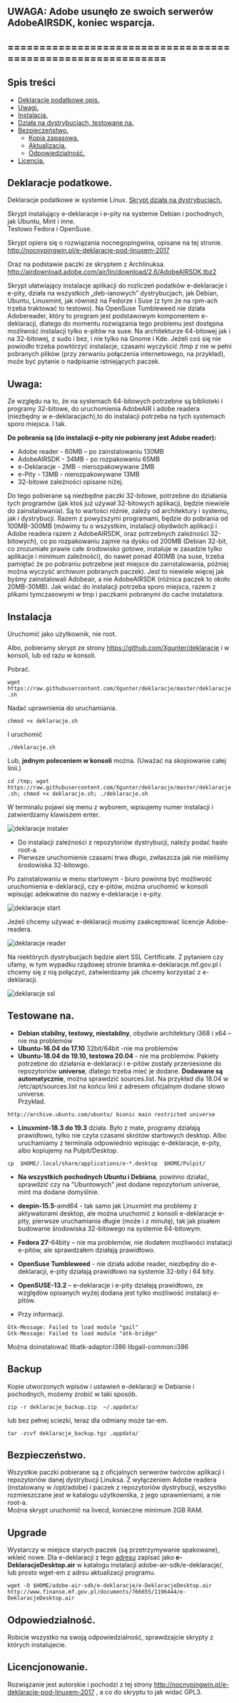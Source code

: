## UWAGA: Adobe usunęło ze swoich serwerów AdobeAIRSDK, koniec wsparcja. 
## ============================================================
## Spis treści
* [Deklaracje podatkowe opis.](#deklaracje-podatkowe)
* [Uwagi.](#uwaga)
* [Instalacja.](#instalacja)
* [Działa na dystrybucjach, testowane na.](#testowane-na)
* [Bezpieczeństwo.](#bezpieczeństwo)
    * [Kopia zapasowa.](#backup)
    * [Aktualizacja.](#upgrade)
    * [Odpowiedzialność.](#odpowiedzialność)
* [Licencja.](#licencjonowanie)


## Deklaracje podatkowe. 
Deklaracje podatkowe w systemie Linux. [Skrypt działa na dystrybucjach.](https://github.com/Xgunter/deklaracje/blob/master/README.md#testowane-na)

Skrypt instalujący e-deklaracje i e-pity na systemie Debian i pochodnych, jak Ubuntu, Mint i inne.  
Testowo Fedora i OpenSuse.

Skrypt opiera się o rozwiązania nocnegopingwina, opisane na tej stronie. 
http://nocnypingwin.pl/e-deklaracje-pod-linuxem-2017 

Oraz na podstawie paczki ze skryptem z Archlinuksa. 
http://airdownload.adobe.com/air/lin/download/2.6/AdobeAIRSDK.tbz2

Skrypt ułatwiający instalacje aplikacji do rozliczeń podatków e-deklaracje i e-pity, działa na wszystkich 
„deb-ianowych” dystrybucjach, jak Debian, Ubuntu, Linuxmint, jak również na Fedorze i Suse (z tym że na rpm-ach 
trzeba traktować to testowo). Na OpenSuse Tumbleweed nie działa Adobereader, który to program jest podstawowym 
komponentem e-deklaracji, dlatego do momentu rozwiązania tego problemu jest dostępna możliwość instalacji tylko
e-pitów na suse. 
Na architekturze 64-bitowej jak i na 32-bitowej, z sudo i bez, i nie tylko na Gnome i Kde. Jeżeli coś się nie 
powiodło trzeba powtórzyć instalacje, czasami wyczyścić /tmp z nie w pełni pobranych plików 
(przy zerwaniu połączenia internetowego, na przykład), może być pytanie o nadpisanie istniejących paczek. 

## Uwaga: 
Ze względu na to, że na systemach 64-bitowych potrzebne są biblioteki i programy 32-bitowe, do uruchomienia 
AdobeAIR i adobe readera (niezbędny w e-deklaracjach),to do instalacji potrzeba na tych systemach sporo miejsca. 
I tak.

**Do pobrania są (do instalacji e-pity nie pobierany jest Adobe reader):**
* Adobe reader  - 60MB – po zainstalowaniu 130MB 
* AdobeAIRSDK   - 34MB - po rozpakowaniu    65MB
* e-Deklaracje  -  2MB - nierozpakowywane   2MB 
* e-Pity        - 13MB - nierozpakowywane  13MB
* 32-bitowe zależności opisane niżej. 

Do tego pobierane są niezbędne paczki 32-bitowe, potrzebne do działania tych programów (jak ktoś już używał
32-bitowych aplikacji, będzie niewiele do zainstalowania). Są to wartości różnie, zależy od architektury i 
systemu, jak i dystrybucji. Razem z powyższymi programami, będzie do pobrania od 100MB-300MB (mówimy tu o 
wszystkim, instalacji obydwóch aplikacji i Adobe readera razem z AdobeAIRSDK, oraz potrzebnych zależności 
32-bitowych), co po rozpakowaniu zajmie na dysku od 200MB (Debian 32-bit, co zrozumiałe prawie całe środowisko 
gotowe, instaluje w zasadzie tylko aplikacje i minimum zależności), do nawet ponad 400MB (na suse, trzeba 
pamiętać że po pobraniu potrzebne jest miejsce do zainstalowania, później można wyczyść archiwum pobranych 
paczek). Jest to niewiele więcej jak byśmy zainstalowali Adobeair, a nie AdobeAIRSDK (różnica paczek to 
około 20MB-30MB). Jak widać do instalacji potrzeba sporo miejsca, razem z plikami tymczasowymi w tmp i
paczkami pobranymi do cache instalatora.  

## Instalacja
Uruchomić jako użytkownik, nie root.

Albo, pobieramy skrypt ze strony https://github.com/Xgunter/deklaracje i w konsoli, lub od razu w konsoli.

Pobrać.

```wget https://raw.githubusercontent.com/Xgunter/deklaracje/master/deklaracje.sh```

Nadać uprawnienia do uruchamiania.

```chmod +x deklaracje.sh```

I uruchomić

```./deklaracje.sh```

Lub, **jednym poleceniem w konsoli** można. (Uważać na skopiowanie całej linii.)

```cd /tmp; wget https://raw.githubusercontent.com/Xgunter/deklaracje/master/deklaracje.sh; chmod +x deklaracje.sh; ./deklaracje.sh```

W terminalu pojawi się menu z wyborem, wpisujemy numer instalacji i zatwierdzamy klawiszem enter. 

![deklaracje instaler](https://github.com/Xgunter/deklaracje/blob/master/docs/menu.png)

* Do instalacji zależności z repozytoriów dystrybucji, należy podać hasło root-a.
* Pierwsze uruchomienie czasami trwa długo, zwłaszcza jak nie mieliśmy środowiska 32-bitowgo. 

Po zainstalowaniu w menu startowym - biuro powinna być możliwość uruchomienia e-deklaracji, 
czy e-pitów, można uruchomić w konsoli wpisując adekwatnie do nazwy e-deklaracje i e-pity.

![deklaracje start](https://github.com/Xgunter/deklaracje/blob/master/docs/start.png)

Jeżeli chcemy używać e-deklaracji musimy zaakceptować licencje Adobe-readera.

![deklaracje reader](https://github.com/Xgunter/deklaracje/blob/master/docs/reader.png)

Na niektórych dystrybucjach będzie alert SSL Certificate. Z pytaniem czy ufamy, w tym wypadku 
rządowej stronie bramka.e-deklaracje.mf.gov.pl i chcemy się z nią połączyć, 
zatwierdzamy jak chcemy korzystać z e-deklaracji.

![deklaracje ssl](https://github.com/Xgunter/deklaracje/blob/master/docs/ssl.png)



## Testowane na.
* **Debian stabilny, testowy, niestabilny**, obydwie architektury i368 i x64 – nie ma problemów
* **Ubuntu-16.04 do 17.10** 32bit/64bit -nie ma problemów
* **Ubuntu-18.04 do 19.10, testowa 20.04** - nie ma problemów. 
    Pakiety potrzebne do działania e-deklaracji i e-pitów zostały przeniesione do repozytoriów **universe**, 
    dlatego trzeba mieć je dodane. **Dodawane są automatycznie**, można sprawdzić sources.list.
    Na przykład dla 18.04 w /etc/apt/sources.list na końcu linii z adresem oficjalnym dodane słowo universe.  
    Przykład.
    
```http://archive.ubuntu.com/ubuntu/ bionic main restricted universe```
         
* **Linuxmint-18.3 do 19.3** działa. Było z mate, programy działają prawidłowo, tylko nie czyta czasami 
    skrótów startowych desktop. Albo uruchamiamy z terminala odpowiednio wpisując e-deklaracje, e-pity, 
    albo kopiujemy na Pulpit/Desktop.
  
```cp  $HOME/.local/share/applications/e-*.desktop  $HOME/Pulpit/```
* **Na wszystkich pochodnych Ubuntu i Debiana**, powinno działać, sprawdzić czy na "Ubuntowych" jest dodane
    repozytorium universe, mint ma dodane domyślnie.
* **deepin-15.5**-amd64 - tak samo jak Linuxmint ma problemy z aktywatorami desktop, ale można 
  uruchomić z konsoli e-deklaracje e-pity, pierwsze uruchamiania długie (może i z minutę), 
  tak jak pisałem budowanie środowiska 32-bitowego na systemie 64-bitowym.
* **Fedora 27**-64bity – nie ma problemów, nie dodałem możliwości instalacji e-pitów, ale sprawdzałem
  działają prawidłowo.
* **OpenSuse Tumbleweed** - nie działa adobe reader, niezbędny do e-deklaracji, e-pity działają prawidłowo 
  na systemie 32-bity i 64 bity.
* **OpenSUSE-13.2** – e-deklaracje i e-pity działają prawidłowo, ze względów opisanych wyżej dodana jest
  tylko możliwość instalacji e-pitów.

* Przy informacji.

```
Gtk-Message: Failed to load module "gail"
Gtk-Message: Failed to load module "atk-bridge"
```
Można doinstalować libatk-adaptor:i386 libgail-common:i386

## Backup 
Kopie utworzonych wpisów i ustawień e-deklaracji w Debianie i pochodnych, możemy zrobić w taki sposób.

```zip -r deklaracje_backup.zip  ~/.appdata/```

lub bez pełnej sciezki, teraz dla odmiany może tar-em.

```tar -zcvf deklaracje_backup.tgz .appdata/```

## Bezpieczeństwo.
Wszystkie paczki pobierane są z oficjalnych serwerów twórców aplikacji i repozytoriów danej dystrybucji 
Linuksa. Z wyłączeniem Adobe readera (instalowany w /opt/adobe) i paczek z repozytoriów dystrybucji, 
wszystko rozmieszczane jest w katalogu użytkownika, z jego uprawnieniami, a nie root-a.   
Można skrypt uruchomić na livecd, konieczne minimum 2GB RAM. 

## Upgrade

Wystarczy w miejsce starych paczek (są przetrzymywanie spakowane), wkleić nowe. Dla e-deklaracji z tego [adresu](https://www.podatki.gov.pl/e-deklaracje/aplikacja-e-deklaracje-desktop/) zapisać jako **e-DeklaracjeDesktop.air** w katalogu instalacji adobe-air-sdk/e-deklaracje/, lub prosto wget-em z adrsu aktualizacji programu. 

```wget -O $HOME/adobe-air-sdk/e-deklaracje/e-DeklaracjeDesktop.air http://www.finanse.mf.gov.pl/documents/766655/1196444/e-DeklaracjeDesktop.air```

## Odpowiedzialność.

Robicie wszystko na swoją odpowiedzialność, sprawdzajcie skrypty z których instalujecie.

## Licencjonowanie.

Rozwiązanie jest autorskie i pochodzi z tej strony http://nocnypingwin.pl/e-deklaracje-pod-linuxem-2017 , 
a co do skryptu to jak widać GPL3.
